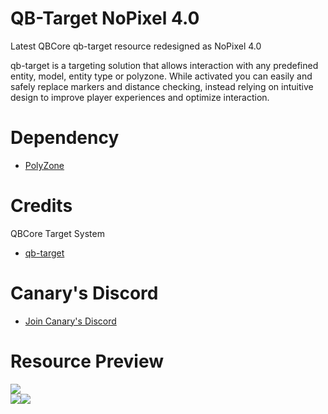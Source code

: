 <h1> QB-Target NoPixel 4.0 </h1> 

<p>Latest QBCore qb-target resource redesigned as NoPixel 4.0 <p>

<p>qb-target is a targeting solution that allows interaction with any predefined entity, model, entity type or polyzone. While activated you can easily and safely replace markers and distance checking, instead relying on intuitive design to improve player experiences and optimize interaction.<p>

<h1>Dependency</h1>
<ul>
  <li>
    <a href="https://github.com/qbcore-framework/qb-target">PolyZone</a>
  </li>
</ul>
 

<h1>Credits</h1>
<p>QBCore Target System</p>
<ul>
  <li>
     <a href="https://github.com/qbcore-framework/qb-target">qb-target</a>
  </li>
</ul>

<h1>Canary's Discord</h1>
<ul>
  <li>
     <a href="https://discord.gg/Veqh7pkTMm">Join Canary's Discord</a>
  </li>
</ul>

<h1>Resource Preview</h1>
<img src="https://media.discordapp.net/attachments/1197278089756020886/1201590741017841674/image.png">
<div style="display:flex;">
<img src="https://media.discordapp.net/attachments/1180632680140910682/1203071993843548240/image.png">
<img src="https://media.discordapp.net/attachments/1180632680140910682/1203071994439016528/image.png">
</div>
